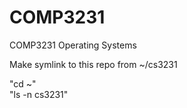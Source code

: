 # COMP3231
COMP3231 Operating Systems

Make symlink to this repo from ~/cs3231 

"cd ~"  
"ls -n <path to this repo> cs3231"
